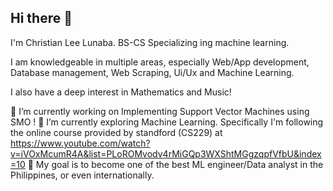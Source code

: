 ## Hi there 👋
I'm Christian Lee Lunaba. BS-CS Specializing ing machine learning. 

I am knowledgeable in multiple areas, especially Web/App development, Database management, Web Scraping, Ui/Ux and Machine Learning. 

I also have a deep interest in Mathematics and Music! 

🔭 I’m currently working on Implementing Support Vector Machines using SMO ! 
🌱 I’m currently exploring Machine Learning. Specifically I'm following the online course provided by standford (CS229) at https://www.youtube.com/watch?v=iVOxMcumR4A&list=PLoROMvodv4rMiGQp3WXShtMGgzqpfVfbU&index=10
👯 My goal is to become one of the best ML engineer/Data analyst in the Philippines, or even internationally. 

<!--
**LunabaLeeris/LunabaLeeris** is a ✨ _special_ ✨ repository because its `README.md` (this file) appears on your GitHub profile.

Here are some ideas to get you started:

- 🔭 I’m currently working on ...
- 🌱 I’m currently learning ...
- 👯 I’m looking to collaborate on ...
- 🤔 I’m looking for help with ...
- 💬 Ask me about ...
- 📫 How to reach me: ...
- 😄 Pronouns: ...
- ⚡ Fun fact: ...
-->
